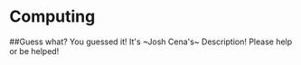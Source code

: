 # Computing
##Guess what? You guessed it! It's ~Josh Cena's~ Description! Please help or be helped!
